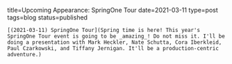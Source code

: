 
title=Upcoming Appearance: SpringOne Tour
date=2021-03-11
type=post
tags=blog
status=published
~~~~~~
[(2021-03-11) SpringOne Tour](Spring time is here! This year's SpringOne Tour event is going to be _amazing_! Do not miss it. I'll be doing a presentation with Mark Heckler, Nate Schutta, Cora Iberkleid, Paul Czarkowski, and Tiffany Jernigan. It'll be a production-centric adventure.) 
            